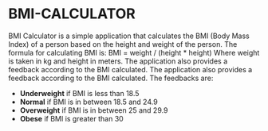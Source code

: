 # BMI-CALCULATOR
BMI Calculator is a simple application that calculates the BMI (Body Mass Index) of a person based on the height and weight of the person. The formula for calculating BMI is:
BMI = weight / (height * height)
Where weight is taken in kg and height in meters.
The application also provides a feedback according to the BMI calculated.
The application also provides a feedback according to the BMI calculated. The feedbacks are:
- **Underweight** if BMI is less than 18.5
- **Normal** if BMI is in between 18.5 and 24.9
- **Overweight** if BMI is in between 25 and 29.9
- **Obese** if BMI is greater than 30
<!-- Give the information about how to clone and work on the repository -->
